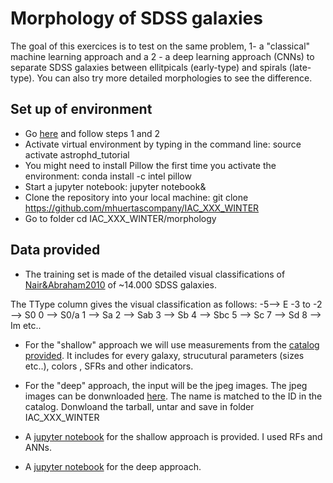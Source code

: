 # Morphology of SDSS galaxies

The goal of this exercices is to test on the same problem, 1- a "classical" machine learning approach and a 2 - a deep learning approach (CNNs) to separate SDSS galaxies between ellitpicals (early-type) and spirals (late-type). You can also try more detailed morphologies to see the difference.

## Set up of environment
- Go [here](https://github.com/ramp-kits/astrophd_tutorial) and follow steps 1 and 2
- Activate virtual environment by typing in the command line: source activate astrophd_tutorial
- You might need to install Pillow the first time you activate the environment: conda install -c intel pillow
- Start a jupyter notebook: jupyter notebook&
- Clone the repository into your local machine: git clone https://github.com/mhuertascompany/IAC_XXX_WINTER
- Go to folder cd IAC_XXX_WINTER/morphology

## Data provided
- The training set is made of the detailed visual classifications of [Nair&Abraham2010](http://adsabs.harvard.edu/abs/2010ApJS..186..427N) of ~14.000 SDSS galaxies. 

The TType column gives the visual classification as follows:
-5--> E
-3 to -2 --> S0
0 --> S0/a
1 --> Sa
2 --> Sab
3 --> Sb
4 --> Sbc
5 --> Sc
7 --> Sd
8 --> Im etc..

- For the "shallow" approach we will use measurements from the [catalog provided](Nair_Abraham_cat.fit). It includes for every galaxy, strucutural parameters (sizes etc..), colors , SFRs and other indicators. 

- For the "deep" approach, the input will be the jpeg images. The jpeg images can be donwnloaded [here](https://drive.google.com/drive/folders/1ufj6ATroZ3emBbSQfQhcL_6W87EPgTaS?usp=sharing). The name is  matched to the ID in the catalog. Donwloand the tarball, untar and save in folder IAC_XXX_WINTER

- A [jupyter notebook](morph_classical_ML.ipynb) for the shallow approach is provided. I used RFs and ANNs.

- A [jupyter notebook](Nair_Sab_deep.ipynb) for the deep approach.

